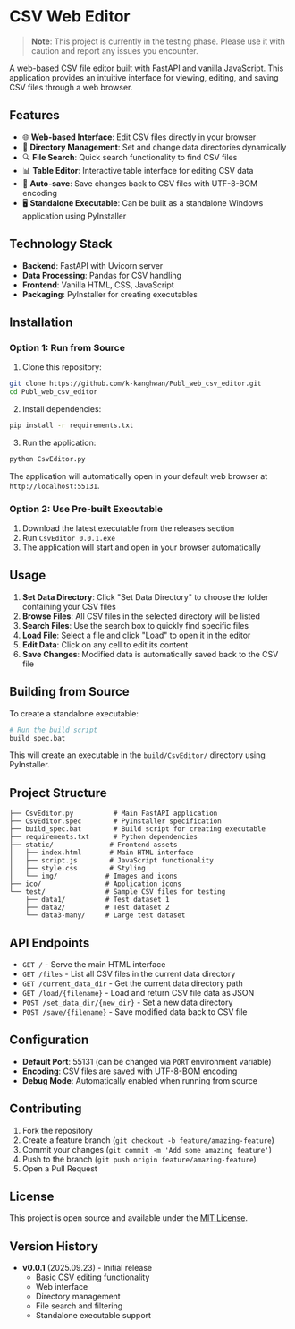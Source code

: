 # CSV Web Editor

> **Note**: This project is currently in the testing phase. Please use it with caution and report any issues you encounter.

A web-based CSV file editor built with FastAPI and vanilla JavaScript. This application provides an intuitive interface for viewing, editing, and saving CSV files through a web browser.

## Features

- 🌐 **Web-based Interface**: Edit CSV files directly in your browser
- 📁 **Directory Management**: Set and change data directories dynamically
- 🔍 **File Search**: Quick search functionality to find CSV files
- 📊 **Table Editor**: Interactive table interface for editing CSV data
- 💾 **Auto-save**: Save changes back to CSV files with UTF-8-BOM encoding
- 🖥️ **Standalone Executable**: Can be built as a standalone Windows application using PyInstaller

## Technology Stack

- **Backend**: FastAPI with Uvicorn server
- **Data Processing**: Pandas for CSV handling
- **Frontend**: Vanilla HTML, CSS, JavaScript
- **Packaging**: PyInstaller for creating executables

## Installation

### Option 1: Run from Source

1. Clone this repository:
```bash
git clone https://github.com/k-kanghwan/Publ_web_csv_editor.git
cd Publ_web_csv_editor
```

2. Install dependencies:
```bash
pip install -r requirements.txt
```

3. Run the application:
```bash
python CsvEditor.py
```

The application will automatically open in your default web browser at `http://localhost:55131`.

### Option 2: Use Pre-built Executable

1. Download the latest executable from the releases section
2. Run `CsvEditor 0.0.1.exe`
3. The application will start and open in your browser automatically

## Usage

1. **Set Data Directory**: Click "Set Data Directory" to choose the folder containing your CSV files
2. **Browse Files**: All CSV files in the selected directory will be listed
3. **Search Files**: Use the search box to quickly find specific files
4. **Load File**: Select a file and click "Load" to open it in the editor
5. **Edit Data**: Click on any cell to edit its content
6. **Save Changes**: Modified data is automatically saved back to the CSV file

## Building from Source

To create a standalone executable:

```bash
# Run the build script
build_spec.bat
```

This will create an executable in the `build/CsvEditor/` directory using PyInstaller.

## Project Structure

```
├── CsvEditor.py          # Main FastAPI application
├── CsvEditor.spec        # PyInstaller specification
├── build_spec.bat        # Build script for creating executable
├── requirements.txt      # Python dependencies
├── static/              # Frontend assets
│   ├── index.html       # Main HTML interface
│   ├── script.js        # JavaScript functionality
│   ├── style.css        # Styling
│   └── img/            # Images and icons
├── ico/                # Application icons
└── test/               # Sample CSV files for testing
    ├── data1/          # Test dataset 1
    ├── data2/          # Test dataset 2
    └── data3-many/     # Large test dataset
```

## API Endpoints

- `GET /` - Serve the main HTML interface
- `GET /files` - List all CSV files in the current data directory
- `GET /current_data_dir` - Get the current data directory path
- `GET /load/{filename}` - Load and return CSV file data as JSON
- `POST /set_data_dir/{new_dir}` - Set a new data directory
- `POST /save/{filename}` - Save modified data back to CSV file

## Configuration

- **Default Port**: 55131 (can be changed via `PORT` environment variable)
- **Encoding**: CSV files are saved with UTF-8-BOM encoding
- **Debug Mode**: Automatically enabled when running from source

## Contributing

1. Fork the repository
2. Create a feature branch (`git checkout -b feature/amazing-feature`)
3. Commit your changes (`git commit -m 'Add some amazing feature'`)
4. Push to the branch (`git push origin feature/amazing-feature`)
5. Open a Pull Request

## License

This project is open source and available under the [MIT License](LICENSE).

## Version History

- **v0.0.1** (2025.09.23) - Initial release
  - Basic CSV editing functionality
  - Web interface
  - Directory management
  - File search and filtering
  - Standalone executable support